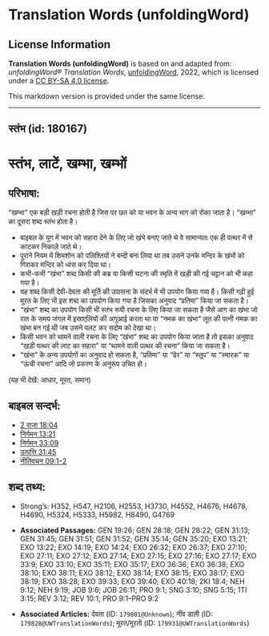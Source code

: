 # Translation Words (unfoldingWord)

## License Information

**Translation Words (unfoldingWord)** is based on and adapted from: _unfoldingWord® Translation Words_, [unfoldingWord](https://unfoldingword.org/utw), 2022, which is licensed under a [CC BY-SA 4.0 license](https://creativecommons.org/licenses/by-sa/4.0/legalcode.en).

This markdown version is provided under the same license.



--------------------------------

## स्तंभ (id: 180167)

स्तंभ, लाटें, खम्भा, खम्भों
===========================

परिभाषा:
--------

“खम्भा” एक बड़ी खड़ी रचना होती है जिस पर छत को या भवन के अन्य भाग को रोका जाता है। “खम्भा” का दूसरा शब्द स्तंभ होता है।

* बाइबल के युग में भवन को सहारा देने के लिए जो खंभे बनाए जाते थे वे सामान्यतः एक ही पत्थर में से काटकर निकाले जाते थे।
* पुराने नियम में शिमशोन को पलिश्तियों ने बन्दी बना लिया था तब उसने उनके मन्दिर के खंभों को गिराकर मन्दिर को ध्वंस कर दिया था।
* कभी\-कभी “खंभा” शब्द किसी की कब्र या किसी घटना की स्मृति में खड़ी की गई चट्टान को भी कहा गया है।
* यह शब्द किसी देवी\-देवता की मूर्ति की उपासना के संदर्भ में भी उपयोग किया गया है। किसी गढ़ी हुई मूरत के लिए भी इस शब्द का उपयोग किया गया है जिसका अनुवाद “प्रतिमा” किया जा सकता है।
* “खंभा” शब्द का उपयोग किसी भी स्तंभ रूपी रचना के लिए किया जा सकता है जैसे आग का खंभा जो रात के समय जंगल में इस्राएलियों की अगुआई करता था या “नमक का खंभा” लूत की पत्नी नमक का खंभा बन गई थी जब उसने पलट कर सदोम को देखा था।
* किसी भवन को थामने वाली रचना के लिए “खंभा” शब्द का उपयोग किया जाता है तो इसका अनुवाद “खड़ी पत्थर की लाट का सहारा” या “थामने वाली पत्थर की रचना” किया जा सकता है।
* “खंभा” के अन्य उपयोगों का अनुवाद हो सकता है, “प्रतिमा” या “ढेर” या “स्तूप” या “स्मारक” या “ऊंची रचना” आदि जो प्रकरण के अनुरूप उचित हो।

(यह भी देखें: आधार, मूरत, समान)

बाइबल सन्दर्भ:
--------------

* [2 राजा 18:04](https://ref.ly/2Kgs0:0)
* [निर्गमन 13:21](https://ref.ly/Exod13:21)
* [निर्गमन 33:09](https://ref.ly/Exod33:9)
* [उत्पत्ति 31:45](https://ref.ly/Gen31:45)
* [नीतिवचन 09:1–2](https://ref.ly/Prov9:1-Prov9:2)

शब्द तथ्य:
----------

* Strong’s: H352, H547, H2106, H2553, H3730, H4552, H4676, H4678, H4690, H5324, H5333, H5982, H8490, G4769

* **Associated Passages:** GEN 19:26; GEN 28:18; GEN 28:22; GEN 31:13; GEN 31:45; GEN 31:51; GEN 31:52; GEN 35:14; GEN 35:20; EXO 13:21; EXO 13:22; EXO 14:19; EXO 14:24; EXO 26:32; EXO 26:37; EXO 27:10; EXO 27:11; EXO 27:12; EXO 27:14; EXO 27:15; EXO 27:16; EXO 27:17; EXO 33:9; EXO 33:10; EXO 35:11; EXO 35:17; EXO 36:36; EXO 36:38; EXO 38:10; EXO 38:11; EXO 38:12; EXO 38:14; EXO 38:15; EXO 38:17; EXO 38:19; EXO 38:28; EXO 39:33; EXO 39:40; EXO 40:18; 2KI 18:4; NEH 9:12; NEH 9:19; JOB 9:6; JOB 26:11; PRO 9:1; SNG 3:10; SNG 5:15; 1TI 3:15; REV 3:12; REV 10:1; PRO 9:1–PRO 9:2
* **Associated Articles:** देवता (ID: `179801@Unknown`); नींव डाली (ID: `179828@UWTranslationWords`); मूरत/मूरतों (ID: `179931@UWTranslationWords`)

